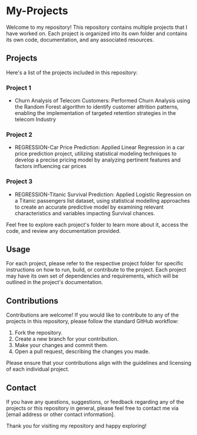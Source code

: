 # My-Projects
Welcome to my repository! This repository contains multiple projects that I have worked on. Each project is organized into its own folder and contains its own code, documentation, and any associated resources.

## Projects

Here's a list of the projects included in this repository:

### Project 1

- Churn Analysis of Telecom Customers: Performed Churn Analysis using the Random Forest algorithm to identify customer attrition patterns, enabling the implementation of targeted retention strategies in the telecom Industry
  
### Project 2

- REGRESSION-Car Price Prediction:
Applied Linear Regression in a car price prediction project, utilizing statistical modeling techniques to develop a precise pricing model by analyzing pertinent features and factors influencing car prices

### Project 3
- REGRESSION-Titanic Survival Prediction: Applied Logistic Regression on a Titanic passengers list dataset, using statistical modelling approaches to create an accurate predictive model by examining relevant characteristics and variables impacting Survival chances.

Feel free to explore each project's folder to learn more about it, access the code, and review any documentation provided.

## Usage

For each project, please refer to the respective project folder for specific instructions on how to run, build, or contribute to the project. Each project may have its own set of dependencies and requirements, which will be outlined in the project's documentation.

## Contributions

Contributions are welcome! If you would like to contribute to any of the projects in this repository, please follow the standard GitHub workflow:

1. Fork the repository.
2. Create a new branch for your contribution.
3. Make your changes and commit them.
4. Open a pull request, describing the changes you made.

Please ensure that your contributions align with the guidelines and licensing of each individual project.

## Contact

If you have any questions, suggestions, or feedback regarding any of the projects or this repository in general, please feel free to contact me via [email address or other contact information].

Thank you for visiting my repository and happy exploring!
